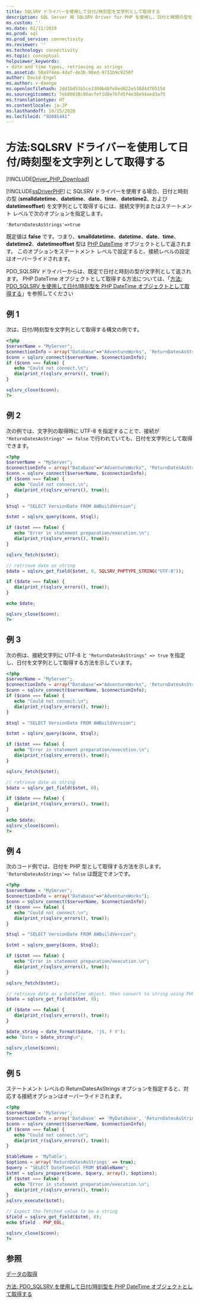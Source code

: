 ```yaml
---
title: SQLSRV ドライバーを使用して日付/時刻型を文字列として取得する
description: SQL Server 用 SQLSRV Driver for PHP を使用し、日付と時間の型を文字列として取得する方法について説明します。
ms.custom: ''
ms.date: 02/11/2019
ms.prod: sql
ms.prod_service: connectivity
ms.reviewer: ''
ms.technology: connectivity
ms.topic: conceptual
helpviewer_keywords:
- date and time types, retrieving as strings
ms.assetid: 58a974ea-4daf-4e3b-98ed-9731b9c9250f
author: David-Engel
ms.author: v-daenge
ms.openlocfilehash: 2dd1bd53b5ce3304b48fe8ed022e538d4d705154
ms.sourcegitcommit: 7eb80038c86acfef1d8e7bfd5f4e30e94aed3a75
ms.translationtype: HT
ms.contentlocale: ja-JP
ms.lasthandoff: 10/15/2020
ms.locfileid: "92081441"
---
```

# <a name="how-to-retrieve-date-and-time-types-as-strings-using-the-sqlsrv-driver"></a>方法:SQLSRV ドライバーを使用して日付/時刻型を文字列として取得する
[!INCLUDE[Driver_PHP_Download](../../includes/driver_php_download.md)]

[!INCLUDE[ssDriverPHP](../../includes/ssdriverphp_md.md)] に SQLSRV ドライバーを使用する場合、日付と時刻の型 (**smalldatetime**、**datetime**、**date**、**time**、**datetime2**、および **datetimeoffset**) を文字列として取得するには、接続文字列またはステートメント レベルで次のオプションを指定します。

```
'ReturnDatesAsStrings'=>true
```

既定値は **false** です。つまり、**smalldatetime**、**datetime**、**date**、**time**、**datetime2**、**datetimeoffset** 型は [PHP DateTime](http://php.net/manual/en/class.datetime.php) オブジェクトとして返されます。 このオプションをステートメント レベルで設定すると、接続レベルの設定はオーバーライドされます。

PDO_SQLSRV ドライバーからは、既定で日付と時刻の型が文字列として返されます。 PHP DateTime オブジェクトとして取得する方法については、「[方法: PDO_SQLSRV を使用して日付/時刻型を PHP DateTime オブジェクトとして取得する](../../connect/php/how-to-retrieve-datetime-objects-using-pdo-sqlsrv-driver.md)」を参照してください

## <a name="example-1"></a>例 1
次は、日付/時刻型を文字列として取得する構文の例です。

```php
<?php
$serverName = "MyServer";
$connectionInfo = array("Database"=>"AdventureWorks", 'ReturnDatesAsStrings '=> true);
$conn = sqlsrv_connect($serverName, $connectionInfo);
if ($conn === false) {
   echo "Could not connect.\n";
   die(print_r(sqlsrv_errors(), true));
}

sqlsrv_close($conn);
?>
```

## <a name="example-2"></a>例 2
次の例では、文字列の取得時に UTF-8 を指定することで、接続が `"ReturnDatesAsStrings" => false` で行われていても、日付を文字列として取得できます。

```php
<?php
$serverName = "MyServer";
$connectionInfo = array("Database"=>"AdventureWorks", "ReturnDatesAsStrings" => false);
$conn = sqlsrv_connect($serverName, $connectionInfo);
if ($conn === false) {
   echo "Could not connect.\n";
   die(print_r(sqlsrv_errors(), true));
}

$tsql = "SELECT VersionDate FROM AWBuildVersion";

$stmt = sqlsrv_query($conn, $tsql);

if ($stmt === false) {
   echo "Error in statement preparation/execution.\n";
   die(print_r(sqlsrv_errors(), true));
}

sqlsrv_fetch($stmt);

// retrieve date as string
$date = sqlsrv_get_field($stmt, 0, SQLSRV_PHPTYPE_STRING("UTF-8"));

if ($date === false) {
   die(print_r(sqlsrv_errors(), true));
}

echo $date;

sqlsrv_close($conn);
?>
```

## <a name="example-3"></a>例 3
次の例は、接続文字列に UTF-8 と `"ReturnDatesAsStrings" => true` を指定し、日付を文字列として取得する方法を示しています。

```php
<?php
$serverName = "MyServer";
$connectionInfo = array("Database"=>"AdventureWorks", 'ReturnDatesAsStrings'=> true, "CharacterSet" => 'utf-8');
$conn = sqlsrv_connect($serverName, $connectionInfo);
if ($conn === false) {
   echo "Could not connect.\n";
   die(print_r(sqlsrv_errors(), true));
}

$tsql = "SELECT VersionDate FROM AWBuildVersion";

$stmt = sqlsrv_query($conn, $tsql);

if ($stmt === false) {
   echo "Error in statement preparation/execution.\n";
   die(print_r(sqlsrv_errors(), true));
}

sqlsrv_fetch($stmt);

// retrieve date as string
$date = sqlsrv_get_field($stmt, 0);

if ($date === false) {
   die(print_r(sqlsrv_errors(), true));
}

echo $date;
sqlsrv_close($conn);
?>
```

## <a name="example-4"></a>例 4
次のコード例では、日付を PHP 型として取得する方法を示します。 `'ReturnDatesAsStrings'=> false` は既定でオンです。

```php
<?php
$serverName = "MyServer";
$connectionInfo = array("Database"=>"AdventureWorks");
$conn = sqlsrv_connect($serverName, $connectionInfo);
if ($conn === false) {
   echo "Could not connect.\n";
   die(print_r(sqlsrv_errors(), true));
}

$tsql = "SELECT VersionDate FROM AWBuildVersion";

$stmt = sqlsrv_query($conn, $tsql);

if ($stmt === false) {
   echo "Error in statement preparation/execution.\n";
   die(print_r(sqlsrv_errors(), true));
}

sqlsrv_fetch($stmt);

// retrieve date as a DateTime object, then convert to string using PHP's date_format function
$date = sqlsrv_get_field($stmt, 0);

if ($date === false) {
   die(print_r(sqlsrv_errors(), true));
}

$date_string = date_format($date, 'jS, F Y');
echo "Date = $date_string\n";

sqlsrv_close($conn);
?>
```

## <a name="example-5"></a>例 5
ステートメント レベルの ReturnDatesAsStrings オプションを指定すると、対応する接続オプションはオーバーライドされます。

```php
<?php
$serverName = 'MyServer';
$connectionInfo = array('Database' => 'MyDatabase', 'ReturnDatesAsStrings' => false);
$conn = sqlsrv_connect($serverName, $connectionInfo);
if ($conn === false) {
   echo "Could not connect.\n";
   die(print_r(sqlsrv_errors(), true));
}

$tableName = 'MyTable';
$options = array('ReturnDatesAsStrings' => true);
$query = "SELECT DateTimeCol FROM $tableName";
$stmt = sqlsrv_prepare($conn, $query, array(), $options);
if ($stmt === false) {
   echo "Error in statement preparation/execution.\n";
   die(print_r(sqlsrv_errors(), true));
}
sqlsrv_execute($stmt);

// Expect the fetched value to be a string
$field = sqlsrv_get_field($stmt, 0);
echo $field . PHP_EOL;

sqlsrv_close($conn);
?>
```

## <a name="see-also"></a>参照
[データの取得](../../connect/php/retrieving-data.md)

[方法: PDO_SQLSRV を使用して日付/時刻型を PHP DateTime オブジェクトとして取得する](../../connect/php/how-to-retrieve-datetime-objects-using-pdo-sqlsrv-driver.md)
